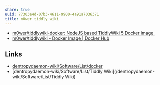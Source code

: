 ```yaml
---
share: true
uuid: 77303e4d-07b3-4611-9900-4a91a7036371
title: m0wer tiddly wiki
---
```

* [m0wer/tiddlywiki-docker: NodeJS based TiddlyWiki 5 Docker image.](https://github.com/m0wer/tiddlywiki-docker)
* [m0wer/tiddlywiki - Docker Image | Docker Hub](https://hub.docker.com/r/m0wer/tiddlywiki)

## Links

* [dentropydaemon-wiki/Software/List/docker](/dentropydaemon-wiki/Software/List/docker)
* [dentropydaemon-wiki/Software/List/Tiddly Wiki](/dentropydaemon-wiki/Software/List/Tiddly Wiki)